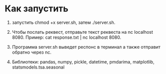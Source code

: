 # Как запустить
1) запустить chmod +x server.sh, затем ./server.sh.

2) Чтобы послать реквест, отправьте текст реквеста на nc localhost 8080. Пример: cat response.txt | nc localhost 8080.
3) Программа server.sh выведет респонс в терминал а также отправит обратно через nc.
5) Библиотеки: pandas, numpy, pickle, datetime, pmdarima, matplotlib, statsmodels.tsa.seasonal
